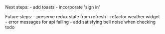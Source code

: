 Next steps:
    - add toasts
    - incorporate 'sign in'

Future steps:
    - preserve redux state from refresh
    - refactor weather widget
    - error messages for api failing
    - add satisfying bell noise when checking todo



